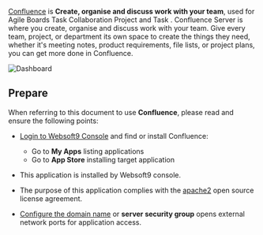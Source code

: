 [Confluence](https://www.atlassian.com/zh/software/confluence) is **Create, organise and discuss work with your team**, used for Agile Boards Task Collaboration Project and Task . Confluence Server is where you create, organise and discuss work with your team. Give every team, project, or department its own space to create the things they need, whether it's meeting notes, product requirements, file lists, or project plans, you can get more done in Confluence.


![Dashboard](https://libs.websoft9.com/Websoft9/DocsPicture/zh/confluence/confluence-gui-websoft9.png)


## Prepare

When referring to this document to use **Confluence**, please read and ensure the following points:

- [Login to Websoft9 Console](./login-console) and find or install Confluence:
  - Go to **My Apps** listing applications 
  - Go to **App Store** installing target application

- This application is installed by Websoft9 console.


- The purpose of this application complies with the [apache2](https://opensource.org/licenses/Apache-2.0) open source license agreement.


- [Configure the domain name](./domain-set) or **server security group** opens external network ports for application access.